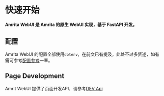 # 快速开始

**Amrita WebUI 是 Amrita 的原生 WebUI 实现，基于 FastAPI 开发。**

## 配置

Amrita WebUI 的配置全部使用`dotenv`，在前文已有提及，此处不过多赘述，如有需可参考[配置参考](../../config)一章。

## Page Development

Amrit WebUI 提供了页面开发API，请参考[DEV Api](./DEV)

